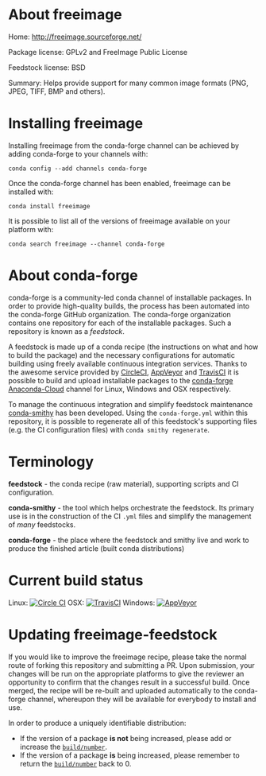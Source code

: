 About freeimage
===============

Home: http://freeimage.sourceforge.net/

Package license: GPLv2 and FreeImage Public License

Feedstock license: BSD

Summary: Helps provide support for many common image formats (PNG, JPEG, TIFF, BMP and others).



Installing freeimage
====================

Installing freeimage from the conda-forge channel can be achieved by adding conda-forge to your channels with:

```
conda config --add channels conda-forge
```

Once the conda-forge channel has been enabled, freeimage can be installed with:

```
conda install freeimage
```

It is possible to list all of the versions of freeimage available on your platform with:

```
conda search freeimage --channel conda-forge
```


About conda-forge
=================

conda-forge is a community-led conda channel of installable packages.
In order to provide high-quality builds, the process has been automated into the
conda-forge GitHub organization. The conda-forge organization contains one repository 
for each of the installable packages. Such a repository is known as a *feedstock*.

A feedstock is made up of a conda recipe (the instructions on what and how to build
the package) and the necessary configurations for automatic building using freely
available continuous integration services. Thanks to the awesome service provided by
[CircleCI](https://circleci.com/), [AppVeyor](http://www.appveyor.com/)
and [TravisCI](https://travis-ci.org/) it is possible to build and upload installable
packages to the [conda-forge](https://anaconda.org/conda-forge)
[Anaconda-Cloud](http://docs.anaconda.org/) channel for Linux, Windows and OSX respectively.

To manage the continuous integration and simplify feedstock maintenance
[conda-smithy](http://github.com/conda-forge/conda-smithy) has been developed.
Using the ``conda-forge.yml`` within this repository, it is possible to regenerate all of
this feedstock's supporting files (e.g. the CI configuration files) with ``conda smithy regenerate``.


Terminology
===========

**feedstock** - the conda recipe (raw material), supporting scripts and CI configuration.

**conda-smithy** - the tool which helps orchestrate the feedstock.
                   Its primary use is in the construction of the CI ``.yml`` files
                   and simplify the management of *many* feedstocks.

**conda-forge** - the place where the feedstock and smithy live and work to
                  produce the finished article (built conda distributions)

Current build status
====================
Linux: [![Circle CI](https://circleci.com/gh/conda-forge/freeimage-feedstock.svg?style=svg)](https://circleci.com/gh/conda-forge/freeimage-feedstock)
OSX: [![TravisCI](https://travis-ci.org/conda-forge/freeimage-feedstock.svg?branch=master)](https://travis-ci.org/conda-forge/freeimage-feedstock) 
Windows: [![AppVeyor](https://ci.appveyor.com/api/projects/status/github/conda-forge/freeimage-feedstock?svg=True)](https://ci.appveyor.com/project/conda-forge/freeimage-feedstock/branch/master)


Updating freeimage-feedstock
============================

If you would like to improve the freeimage recipe, please take the normal
route of forking this repository and submitting a PR. Upon submission, your changes will
be run on the appropriate platforms to give the reviewer an opportunity to confirm that the
changes result in a successful build. Once merged, the recipe will be re-built and uploaded
automatically to the conda-forge channel, whereupon they will be available for everybody to
install and use.

In order to produce a uniquely identifiable distribution:
 * If the version of a package **is not** being increased, please add or increase
   the [``build/number``](http://conda.pydata.org/docs/building/meta-yaml.html#build-number-and-string). 
 * If the version of a package **is** being increased, please remember to return
   the [``build/number``](http://conda.pydata.org/docs/building/meta-yaml.html#build-number-and-string)
   back to 0.

